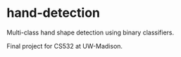 # hand-detection
Multi-class hand shape detection using binary classifiers.

Final project for CS532 at UW-Madison.
